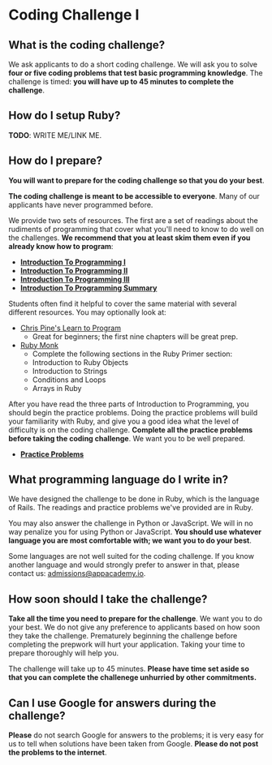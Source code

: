# Coding Challenge I

## What is the coding challenge?

We ask applicants to do a short coding challenge. We will ask you to
solve **four or five coding problems that test basic programming
knowledge**. The challenge is timed: **you will have up to 45 minutes
to complete the challenge**.

## How do I setup Ruby?

**TODO**: WRITE ME/LINK ME.

## How do I prepare?

**You will want to prepare for the coding challenge so that you do
your best**.

**The coding challenge is meant to be accessible to everyone**. Many
of our applicants have never programmed before.

We provide two sets of resources. The first are a set of readings
about the rudiments of programming that cover what you'll need to know
to do well on the challenges. **We recommend that you at least skim
them even if you already know how to program**:

* **[Introduction To Programming I][intro-to-programming-1]**
* **[Introduction To Programming II][intro-to-programming-2]**
* **[Introduction To Programming III][intro-to-programming-3]**
* **[Introduction To Programming Summary][intro-to-programming-summary]**

[intro-to-programming-1]: ./introduction-to-programming-1.md
[intro-to-programming-2]: ./introduction-to-programming-2.md
[intro-to-programming-3]: ./introduction-to-programming-3.md
[intro-to-programming-summary]: ./introduction-to-programming-summary.md

Students often find it helpful to cover the same material with several
different resources. You may optionally look at:

* [Chris Pine's Learn to Program][chris-pine]
    * Great for beginners; the first nine chapters will be great prep.
* [Ruby Monk][ruby-monk]
    * Complete the following sections in the Ruby Primer section:
    * Introduction to Ruby Objects
    * Introduction to Strings
    * Conditions and Loops
    * Arrays in Ruby

[chris-pine]: http://filepi.com/i/kF0llED
[ruby-monk]: https://rubymonk.com/learning/books/1-ruby-primer

After you have read the three parts of Introduction to Programming,
you should begin the practice problems. Doing the practice problems
will build your familiarity with Ruby, and give you a good idea what
the level of difficulty is on the coding challenge. **Complete all the
practice problems before taking the coding challenge**. We want you to
be well prepared.

* **[Practice Problems][practice-problems]**

[practice-problems]: ./practice-problems.md

## What programming language do I write in?

We have designed the challenge to be done in Ruby, which is the
language of Rails. The readings and practice problems we've provided
are in Ruby.

You may also answer the challenge in Python or JavaScript. We will in
no way penalize you for using Python or JavaScript. **You should use
whatever language you are most comfortable with; we want you to do
your best**.

Some languages are not well suited for the coding challenge. If you
know another language and would strongly prefer to answer in that,
please contact us: [admissions@appacademy.io][admissions].

[admissions]: mailto:admissions@appacademy.io

## How soon should I take the challenge?

**Take all the time you need to prepare for the challenge**. We want
you to do your best. We do not give any preference to applicants based
on how soon they take the challenge. Prematurely beginning the
challenge before completing the prepwork will hurt your
application. Taking your time to prepare thoroughly will help you.

The challenge will take up to 45 minutes. **Please have time set aside
so that you can complete the challenege unhurried by other
commitments.**

## Can I use Google for answers during the challenge?

**Please** do not search Google for answers to the problems; it is
very easy for us to tell when solutions have been taken from Google.
**Please do not post the problems to the internet**.
